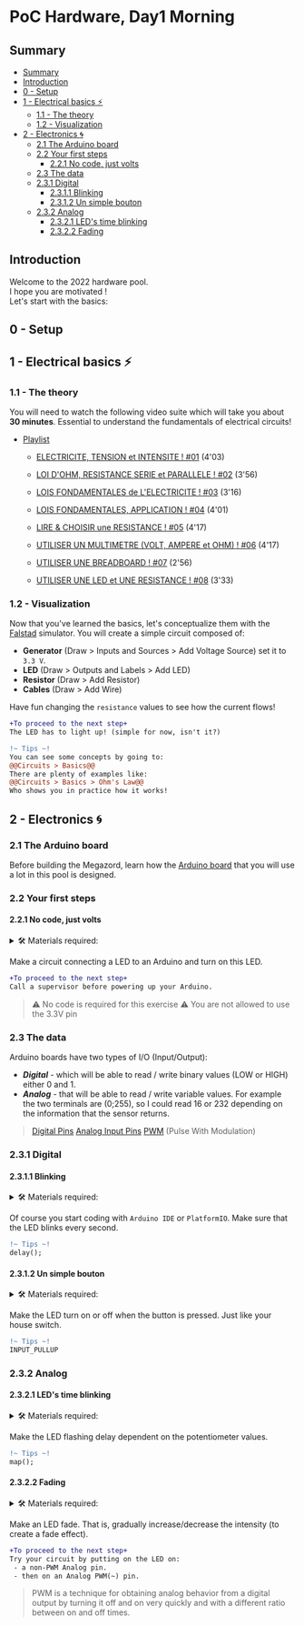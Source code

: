# PoC Hardware, Day1 Morning

## Summary
  - [Summary](#summary)
  - [Introduction](#introduction)
  - [0 - Setup](#0---setup)
  - [1 - Electrical basics :zap:](#1---electrical-basics-zap)
    - [1.1 - The theory](#11---the-theory)
    - [1.2 - Visualization](#12---visualization)
  - [2 - Electronics :cyclone:](#2---electronics-cyclone)
    - [2.1 The Arduino board](#21-the-arduino-board)
    - [2.2 Your first steps](#22-your-first-steps)
      - [2.2.1 No code, just volts](#221-no-code-just-volts)
    - [2.3 The data](#23-the-data)
    - [2.3.1 Digital](#231-digital)
      - [2.3.1.1 Blinking](#2311-blinking)
      - [2.3.1.2 Un simple bouton](#2312-un-simple-bouton)
    - [2.3.2 Analog](#232-analog)
      - [2.3.2.1 LED's time blinking](#2321-leds-time-blinking)
      - [2.3.2.2 Fading](#2322-fading)

## Introduction

Welcome to the 2022 hardware pool.  
I hope you are motivated !  
Let's start with the basics:

## 0 - Setup

## 1 - Electrical basics :zap:

### 1.1 - The theory

You will need to watch the following video suite which will take you about **30 minutes**. Essential to understand the fundamentals of electrical circuits!
- [Playlist](https://www.youtube.com/watch?v=oGiDi6a8hPY&list=PLGKyx5mruVO9xCjlbgU4grlv8qdqBEmMa&index=1)
  - [ELECTRICITE, TENSION et INTENSITE ! #01](https://www.youtube.com/watch?v=oGiDi6a8hPY) (4'03)
  - [LOI D'OHM, RESISTANCE SERIE et PARALLELE ! #02](https://www.youtube.com/watch?v=282w0s8frZ8) (3'56)
  - [LOIS FONDAMENTALES de L'ELECTRICITE ! #03](https://www.youtube.com/watch?v=Iyxu9-akMVk&t=43s) (3'16)
  - [LOIS FONDAMENTALES, APPLICATION ! #04](https://www.youtube.com/watch?v=8lrNLba37ts) (4'01)
  - [LIRE & CHOISIR une RESISTANCE ! #05](https://www.youtube.com/watch?v=gy0f7mmrkbc) (4'17)
  - [UTILISER UN MULTIMETRE (VOLT, AMPERE et OHM) ! #06](https://www.youtube.com/watch?v=SXRwyHKmx4s) (4'17)
  - [UTILISER UNE BREADBOARD ! #07](https://www.youtube.com/watch?v=a3J2Hm2Db-s) (2'56)

  - [UTILISER UNE LED et UNE RESISTANCE ! #08](https://www.youtube.com/watch?v=nSKQTvrBdNg) (3'33)

### 1.2 - Visualization

Now that you've learned the basics, let's conceptualize them with the [Falstad](https://www.falstad.com/circuit/circuitjs.html) simulator. You will create a simple circuit composed of:

- **Generator** (Draw > Inputs and Sources > Add Voltage Source) set it to `3.3 V`.
- **LED** (Draw > Outputs and Labels > Add LED)
- **Resistor** (Draw > Add Resistor)
- **Cables** (Draw > Add Wire)

Have fun changing the `resistance` values to see how the current flows!
```diff
+To proceed to the next step+
The LED has to light up! (simple for now, isn't it?)
```
```diff
!~ Tips ~!
You can see some concepts by going to:
@@Circuits > Basics@@
There are plenty of examples like:
@@Circuits > Basics > Ohm's Law@@
Who shows you in practice how it works!
```

## 2 - Electronics :cyclone:

### 2.1 The Arduino board

Before building the Megazord, learn how the [Arduino board](ArduinoCard.md) that you will use a lot in this pool is designed.

### 2.2 Your first steps
#### 2.2.1 No code, just volts
<details>
    <summary> 🛠️ Materials required:</summary>

* Arduino - Breadboard - Jumpers
* LED
* Resistor

</details>

Make a circuit connecting a LED to an Arduino and turn on this LED.
```diff
+To proceed to the next step+
Call a supervisor before powering up your Arduino.
```
>:warning: No code is required for this exercise
>:warning: You are not allowed to use the 3.3V pin

### 2.3 The data

Arduino boards have two types of I/O (Input/Output):
- ***Digital*** - which will be able to read / write binary values (LOW or HIGH) either 0 and 1.
- ***Analog*** - that will be able to read / write variable values. For example the two terminals are (0;255), so I could read 16 or 232 depending on the information that the sensor returns.

> [Digital Pins](https://docs.arduino.cc/foundations/microcontrollers/digital-pins)
> [Analog Input Pins](https://docs.arduino.cc/foundations/microcontrollers/analog-input)
> [PWM](https://docs.arduino.cc/foundations/microcontrollers/analog-output) (Pulse With Modulation)

### 2.3.1 Digital
#### 2.3.1.1 Blinking
<details>
    <summary> 🛠️ Materials required:</summary>

* Arduino - Breadboard - Jumpers
* LED
* Resistor

</details>

Of course you start coding with `Arduino IDE` or `PlatformIO`.
Make sure that the LED blinks every second.
```diff
!~ Tips ~!
delay();
```

#### 2.3.1.2 Un simple bouton
<details>
    <summary> 🛠️ Materials required:</summary>

* Arduino - Breadboard - Jumpers
* LED
* Bouton
* Resistor

</details>

Make the LED turn on or off when the button is pressed. Just like your house switch.
```diff
!~ Tips ~!
INPUT_PULLUP
```

### 2.3.2 Analog
#### 2.3.2.1 LED's time blinking

<details>
    <summary> 🛠️ Materials required:</summary>

* Arduino - Breadboard - Jumpers
* LED
* Potentiometer
* Resistor

</details>

Make the LED flashing delay dependent on the potentiometer values.
```diff
!~ Tips ~!
map();
```

#### 2.3.2.2 Fading

<details>
    <summary> 🛠️ Materials required:</summary>

* Arduino - Breadboard - Jumpers
* LED
* Resistor

</details>

Make an LED fade.
That is, gradually increase/decrease the intensity (to create a fade effect).
```diff
+To proceed to the next step+
Try your circuit by putting on the LED on:
 - a non-PWM Analog pin.
 - then on an Analog PWM(~) pin.
```

> PWM is a technique for obtaining analog behavior from a digital output by turning it off and on very quickly and with a different ratio between on and off times.
